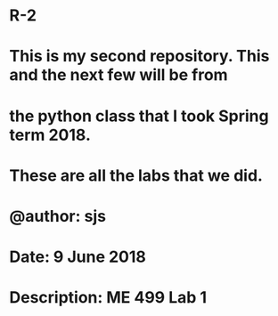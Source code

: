 # R-2
# This is my second repository. This and the next few will be from 
# the python class that I took Spring term 2018.
# These are all the labs that we did.
# @author: sjs
# Date: 9 June 2018
# Description: ME 499 Lab 1